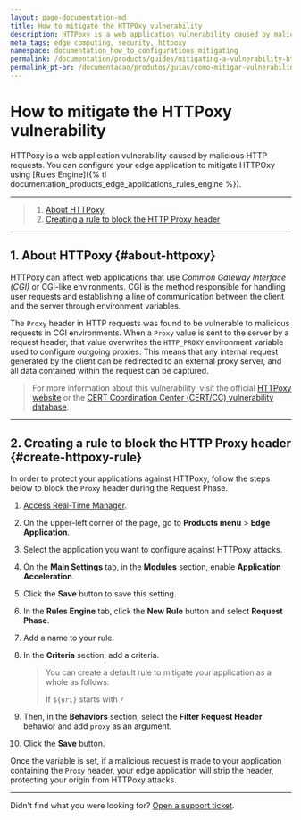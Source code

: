 ```yaml
---
layout: page-documentation-md
title: How to mitigate the HTTPOxy vulnerability
description: HTTPoxy is a web application vulnerability caused by malicious HTTP requests. Learn how to protect your application from attacks using Azion Rules Engine.
meta_tags: edge computing, security, httpoxy
namespace: documentation_how_to_configurations_mitigating
permalink: /documentation/products/guides/mitigating-a-vulnerability-httpoxy/
permalink_pt-br: /documentacao/produtos/guias/como-mitigar-vulnerabilidade-httpoxy/
---
```


# How to mitigate the HTTPoxy vulnerability

HTTPoxy is a web application vulnerability caused by malicious HTTP requests. You can configure your edge application to mitigate HTTPOxy using [Rules Engine]({% tl documentation_products_edge_applications_rules_engine %}).

---

> 1. [About HTTPoxy](#about-httpoxy)
> 2. [Creating a rule to block the HTTP Proxy header](#create-httpoxy-rule)

---

## 1. About HTTPoxy {#about-httpoxy}

HTTPoxy can affect web applications that use *Common Gateway Interface (CGI)* or CGI-like environments. CGI is the method responsible for handling user requests and establishing a line of communication between the client and the server through environment variables.

The `Proxy` header in HTTP requests was found to be vulnerable to malicious requests in CGI environments. When a `Proxy` value is sent to the server by a request header, that value overwrites the `HTTP_PROXY` environment variable used to configure outgoing proxies. This means that any internal request generated by the client can be redirected to an external proxy server, and all data contained within the request can be captured.

> For more information about this vulnerability, visit the official [HTTPoxy website](https://httpoxy.org/) or the [CERT Coordination Center (CERT/CC) vulnerability database](https://www.kb.cert.org/vuls/id/797896).

---

## 2. Creating a rule to block the HTTP Proxy header {#create-httpoxy-rule}

In order to protect your applications against HTTPoxy, follow the steps below to block the `Proxy` header during the Request Phase.

1. [Access Real-Time Manager](https://manager.azion.com).
2. On the upper-left corner of the page, go to **Products menu** > **Edge Application**.
3. Select the application you want to configure against HTTPoxy attacks.
4. On the **Main Settings** tab, in the **Modules** section, enable **Application Acceleration**.
5. Click the **Save** button to save this setting.
6. In the **Rules Engine** tab, click the **New Rule** button and select **Request Phase**.
7. Add a name to your rule.
8. In the **Criteria** section, add a criteria.

    > You can create a default rule to mitigate your application as a whole as follows:
    >
    > If `${uri}` starts with `/`

9. Then, in the **Behaviors** section, select the **Filter Request Header** behavior and add `proxy` as an argument.
10. Click the **Save** button.

Once the variable is set, if a malicious request is made to your application containing the `Proxy` header, your edge application will strip the header, protecting your origin from HTTPoxy attacks.

---

Didn't find what you were looking for? [Open a support ticket](https://tickets.azion.com/).

